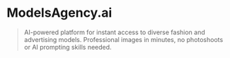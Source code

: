# ModelsAgency.ai

> AI-powered platform for instant access to diverse fashion and advertising models. Professional images in minutes, no photoshoots or AI prompting skills needed.
